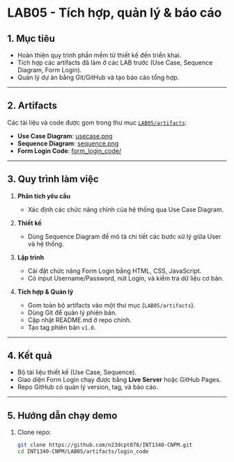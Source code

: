 # LAB05 - Tích hợp, quản lý & báo cáo

## 1. Mục tiêu
- Hoàn thiện quy trình phần mềm từ thiết kế đến triển khai.
- Tích hợp các artifacts đã làm ở các LAB trước (Use Case, Sequence Diagram, Form Login).
- Quản lý dự án bằng Git/GitHub và tạo báo cáo tổng hợp.

---

## 2. Artifacts
Các tài liệu và code được gom trong thư mục [`LAB05/artifacts`](./artifacts):

- **Use Case Diagram**: [usecase.png](./artifacts/lab03UC.png)  
- **Sequence Diagram**: [sequence.png](./artifacts/lab03SQ.png)  
- **Form Login Code**: [form_login_code/](./artifacts/login_code)

---

## 3. Quy trình làm việc
1. **Phân tích yêu cầu**  
   - Xác định các chức năng chính của hệ thống qua Use Case Diagram.  

2. **Thiết kế**  
   - Dùng Sequence Diagram để mô tả chi tiết các bước xử lý giữa User và hệ thống.  

3. **Lập trình**  
   - Cài đặt chức năng Form Login bằng HTML, CSS, JavaScript.  
   - Có input Username/Password, nút Login, và kiểm tra dữ liệu cơ bản.  

4. **Tích hợp & Quản lý**  
   - Gom toàn bộ artifacts vào một thư mục (`LAB05/artifacts`).  
   - Dùng Git để quản lý phiên bản.  
   - Cập nhật README.md ở repo chính.   
   - Tạo tag phiên bản `v1.0`.

---

## 4. Kết quả
- Bộ tài liệu thiết kế (Use Case, Sequence).  
- Giao diện Form Login chạy được bằng **Live Server** hoặc GitHub Pages.  
- Repo GitHub có quản lý version, tag, và báo cáo.

---

## 5. Hướng dẫn chạy demo
1. Clone repo:
   ```bash
   git clone https://github.com/n23dcpt078/INT1340-CNPM.git
   cd INT1340-CNPM/LAB05/artifacts/login_code
